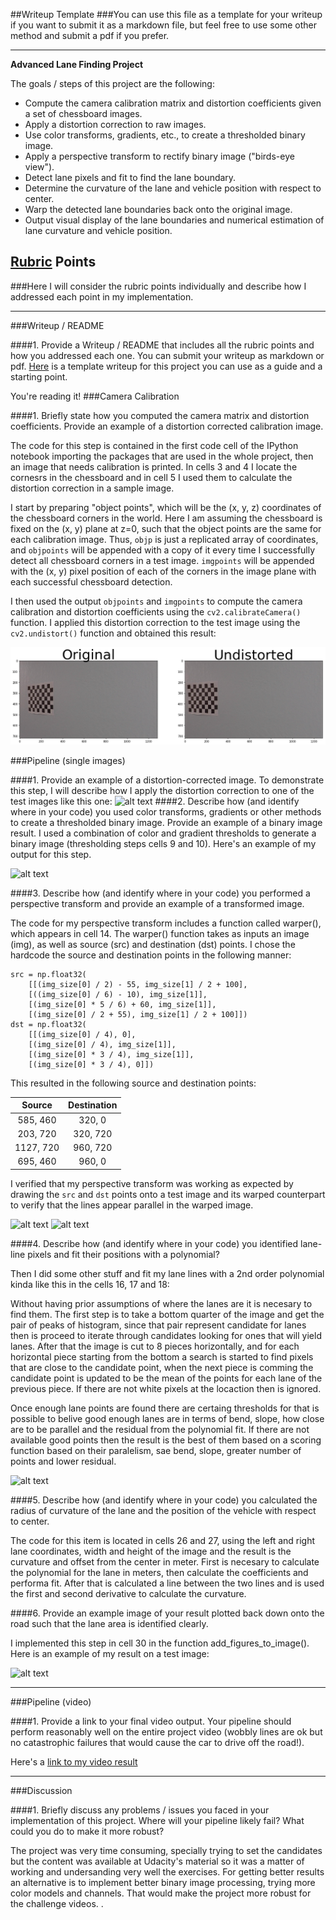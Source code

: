 ##Writeup Template
###You can use this file as a template for your writeup if you want to submit it as a markdown file, but feel free to use some other method and submit a pdf if you prefer.

---

**Advanced Lane Finding Project**

The goals / steps of this project are the following:

* Compute the camera calibration matrix and distortion coefficients given a set of chessboard images.
* Apply a distortion correction to raw images.
* Use color transforms, gradients, etc., to create a thresholded binary image.
* Apply a perspective transform to rectify binary image ("birds-eye view").
* Detect lane pixels and fit to find the lane boundary.
* Determine the curvature of the lane and vehicle position with respect to center.
* Warp the detected lane boundaries back onto the original image.
* Output visual display of the lane boundaries and numerical estimation of lane curvature and vehicle position.

[//]: # (Image References)

[image1]: ./examples/distortion.png "Undistorted"
[image2]: ./examples/correction.jpg "Road Transformed"
[image3]: ./examples/binary.jpg "Binary Example"
[image4]: ./examples/img.jpg "Warp Example"
[image7]: ./examples/bird.jpg "Warp Example"
[image5]: ./examples/curve.jpg "Fit Visual"
[image6]: ./examples/output.jpg "Output"
[video1]: ./project_video.mp4 "Video"

## [Rubric](https://review.udacity.com/#!/rubrics/571/view) Points
###Here I will consider the rubric points individually and describe how I addressed each point in my implementation.  

---
###Writeup / README

####1. Provide a Writeup / README that includes all the rubric points and how you addressed each one.  You can submit your writeup as markdown or pdf.  [Here](https://github.com/udacity/CarND-Advanced-Lane-Lines/blob/master/writeup_template.md) is a template writeup for this project you can use as a guide and a starting point.  

You're reading it!
###Camera Calibration

####1. Briefly state how you computed the camera matrix and distortion coefficients. Provide an example of a distortion corrected calibration image.

The code for this step is contained in the first code cell of the IPython notebook importing the packages that are used in the whole project, then an image that needs calibration is printed. In cells 3 and 4 I locate the cornesrs in the chessboard and in cell 5 I used them to calculate the distortion correction in a sample image.  

I start by preparing "object points", which will be the (x, y, z) coordinates of the chessboard corners in the world. Here I am assuming the chessboard is fixed on the (x, y) plane at z=0, such that the object points are the same for each calibration image.  Thus, `objp` is just a replicated array of coordinates, and `objpoints` will be appended with a copy of it every time I successfully detect all chessboard corners in a test image.  `imgpoints` will be appended with the (x, y) pixel position of each of the corners in the image plane with each successful chessboard detection.  

I then used the output `objpoints` and `imgpoints` to compute the camera calibration and distortion coefficients using the `cv2.calibrateCamera()` function.  I applied this distortion correction to the test image using the `cv2.undistort()` function and obtained this result: 

![alt text][image1]

###Pipeline (single images)

####1. Provide an example of a distortion-corrected image.
To demonstrate this step, I will describe how I apply the distortion correction to one of the test images like this one:
![alt text][image2]
####2. Describe how (and identify where in your code) you used color transforms, gradients or other methods to create a thresholded binary image.  Provide an example of a binary image result.
I used a combination of color and gradient thresholds to generate a binary image (thresholding steps cells 9 and 10). Here's an example of my output for this step. 

![alt text][image3]

####3. Describe how (and identify where in your code) you performed a perspective transform and provide an example of a transformed image.

The code for my perspective transform includes a function called warper(), which appears in cell 14. The warper() function takes as inputs an image (img), as well as source (src) and destination (dst) points. I chose the hardcode the source and destination points in the following manner:

```
src = np.float32(
    [[(img_size[0] / 2) - 55, img_size[1] / 2 + 100],
    [((img_size[0] / 6) - 10), img_size[1]],
    [(img_size[0] * 5 / 6) + 60, img_size[1]],
    [(img_size[0] / 2 + 55), img_size[1] / 2 + 100]])
dst = np.float32(
    [[(img_size[0] / 4), 0],
    [(img_size[0] / 4), img_size[1]],
    [(img_size[0] * 3 / 4), img_size[1]],
    [(img_size[0] * 3 / 4), 0]])

```
This resulted in the following source and destination points:

| Source        | Destination   | 
|:-------------:|:-------------:| 
| 585, 460      | 320, 0        | 
| 203, 720      | 320, 720      |
| 1127, 720     | 960, 720      |
| 695, 460      | 960, 0        |

I verified that my perspective transform was working as expected by drawing the `src` and `dst` points onto a test image and its warped counterpart to verify that the lines appear parallel in the warped image.

![alt text][image4]
![alt text][image7]

####4. Describe how (and identify where in your code) you identified lane-line pixels and fit their positions with a polynomial?

Then I did some other stuff and fit my lane lines with a 2nd order polynomial kinda like this in the cells 16, 17 and 18:

Without having prior assumptions of where the lanes are it is necesary to find them. The first step is to take a bottom quarter of the image and get the pair of peaks of histogram, since that pair represent candidate for lanes then is proceed to iterate through candidates looking for ones that will yield lanes. After that the image is cut to 8 pieces horizontally, and for each horizontal piece starting from the bottom a search is started to find pixels that are close to the candidate point, when the next piece is comming the candidate point is updated to be the mean of the points for each lane of the previous piece. If there are not white pixels at the locaction then is ignored.

Once enough lane points are found there are certaing thresholds for that is possible to belive good enough lanes are in terms of bend, slope, how close are to be parallel and the residual from the polynomial fit. If there are not available good points then the result is the best of them based on a scoring function based on their paralelism, sae bend, slope, greater number of points and lower residual. 

![alt text][image5]

####5. Describe how (and identify where in your code) you calculated the radius of curvature of the lane and the position of the vehicle with respect to center.

The code for this item is located in cells 26 and 27, using the left and right lane coordinates, width and height of the image and the result is the curvature and offset from the center in meter. First is necesary to calculate the polynomial for the lane in meters, then calculate the coefficients and performa fit. After that is calculated a line between the two lines and is used the first and second derivative to calculate the curvature.

####6. Provide an example image of your result plotted back down onto the road such that the lane area is identified clearly.

I implemented this step in cell 30 in the function add_figures_to_image(). Here is an example of my result on a test image:

![alt text][image6]

---

###Pipeline (video)

####1. Provide a link to your final video output.  Your pipeline should perform reasonably well on the entire project video (wobbly lines are ok but no catastrophic failures that would cause the car to drive off the road!).

Here's a [link to my video result](./project_video.mp4)

---

###Discussion

####1. Briefly discuss any problems / issues you faced in your implementation of this project.  Where will your pipeline likely fail?  What could you do to make it more robust?

The project was very time consuming, specially trying to set the candidates but the content was available at Udacity's material so it was a matter of working and undersanding very well the exercises. For getting better results an alternative is to implement better binary image processing, trying more color models and channels. That would make the project more robust for the challenge videos.
.  

